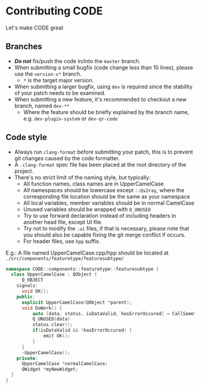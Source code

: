 # Contributing CODE

Let's make CODE great

## Branches

- ***Do not*** fix/push the code in/into the `master` branch.
- When submitting a small bugfix (code change less than 10 lines), please use the `version-v*` branch.
  - `*` is the target major version.
- When submitting a larger bugfix, using `dev` is required since the stability of your patch needs to be examined.
- When submitting a new feature, it's recommended to checkout a new branch, named `dev-**` 
  - Where the feature should be briefly explained by the branch name, e.g. `dev-plugin-system` or `dev-qr-code`
  
## Code style

- Always run `clang-format` before submitting your patch, this is to prevent git changes caused by the code formatter.
- A `.clang-format` spec file has been placed at the root directory of the project.
- There's no strict limit of the naming style, but typically:
  - All function names, class names are in UpperCamelCase
  - All namespaces should be lowercase except `::Qv2ray`, where the corresponding file location should be the same as your namespace
  - All local variables, member variables should be in normal CamelCase
  - Unused variables should be wrapped with `Q_UNUSED`
  - Try to use forward declaration instead of including headers in another head file, except UI file.
  - Try not to modify the `.ui` files, if that is necessary, please note that you should also be capable fixing the git merge conflict if occurs.
  - For header files, use `hpp` suffix.
  

E.g.: A file named UpperCamelCase.cpp/hpp should be located at `./src/components/featuretype/featuresubtype/`

```c++
namespace CODE::components::featuretype::featuresubtype {
  class UpperCamelCase : QObject {
      Q_OBJECT
    signals:
      void OK();
    public: 
      explicit UpperCamelCase(QObject *parent);
      void DoWork() {
          auto [data, status, isDataValid, hasErrorOccured] = CallSomethingElse();
          Q_UNUSED(data)
          status.clear();
          if(isDataValid && !hasErrorOccured) {
              emit OK();
          }
      }
      ~UpperCamelCase();
    private:
      UpperCamelCase *normalCamelCase;
      QWidget *myNewWidget;
  }
}
```

